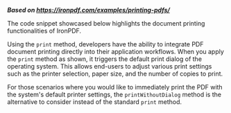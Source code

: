 ***Based on <https://ironpdf.com/examples/printing-pdfs/>***

The code snippet showcased below highlights the document printing functionalities of IronPDF.

Using the `print` method, developers have the ability to integrate PDF document printing directly into their application workflows. When you apply the `print` method as shown, it triggers the default print dialog of the operating system. This allows end-users to adjust various print settings such as the printer selection, paper size, and the number of copies to print.

For those scenarios where you would like to immediately print the PDF with the system's default printer settings, the `printWithoutDialog` method is the alternative to consider instead of the standard `print` method.